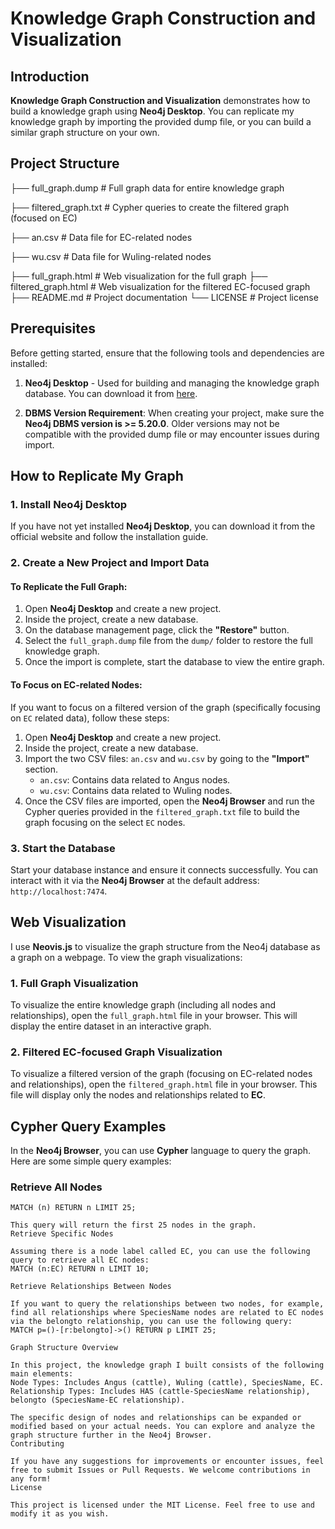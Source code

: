 # Knowledge Graph Construction and Visualization

## Introduction
**Knowledge Graph Construction and Visualization** demonstrates how to build a knowledge graph using **Neo4j Desktop**. You can replicate my knowledge graph by importing the provided dump file, or you can build a similar graph structure on your own.

## Project Structure

├── full_graph.dump      # Full graph data for entire knowledge graph

├── filtered_graph.txt   # Cypher queries to create the filtered graph (focused on EC)

├── an.csv               # Data file for EC-related nodes

├── wu.csv               # Data file for Wuling-related nodes

├── full_graph.html      # Web visualization for the full graph
├── filtered_graph.html  # Web visualization for the filtered EC-focused graph
├── README.md            # Project documentation
└── LICENSE              # Project license

## Prerequisites
Before getting started, ensure that the following tools and dependencies are installed:

1. **Neo4j Desktop** - Used for building and managing the knowledge graph database. You can download it from [here](https://neo4j.com/download/).

2. **DBMS Version Requirement**: When creating your project, make sure the **Neo4j DBMS version is >= 5.20.0**. Older versions may not be compatible with the provided dump file or may encounter issues during import.

## How to Replicate My Graph

### 1. Install Neo4j Desktop
If you have not yet installed **Neo4j Desktop**, you can download it from the official website and follow the installation guide.

### 2. Create a New Project and Import Data

#### To Replicate the Full Graph:
1. Open **Neo4j Desktop** and create a new project.
2. Inside the project, create a new database.
3. On the database management page, click the **"Restore"** button.
4. Select the `full_graph.dump` file from the `dump/` folder to restore the full knowledge graph.
5. Once the import is complete, start the database to view the entire graph.

#### To Focus on EC-related Nodes:
If you want to focus on a filtered version of the graph (specifically focusing on `EC` related data), follow these steps:
1. Open **Neo4j Desktop** and create a new project.
2. Inside the project, create a new database.
3. Import the two CSV files: `an.csv` and `wu.csv` by going to the **"Import"** section.
   - `an.csv`: Contains data related to Angus nodes.
   - `wu.csv`: Contains data related to Wuling nodes.
4. Once the CSV files are imported, open the **Neo4j Browser** and run the Cypher queries provided in the `filtered_graph.txt` file to build the graph focusing on the select `EC` nodes.

### 3. Start the Database
Start your database instance and ensure it connects successfully. You can interact with it via the **Neo4j Browser** at the default address: `http://localhost:7474`.

## Web Visualization

I use **Neovis.js** to visualize the graph structure from the Neo4j database as a graph on a webpage. To view the graph visualizations:

### 1. Full Graph Visualization
To visualize the entire knowledge graph (including all nodes and relationships), open the `full_graph.html` file in your browser. This will display the entire dataset in an interactive graph.

### 2. Filtered EC-focused Graph Visualization
To visualize a filtered version of the graph (focusing on EC-related nodes and relationships), open the `filtered_graph.html` file in your browser. This file will display only the nodes and relationships related to **EC**.

## Cypher Query Examples
In the **Neo4j Browser**, you can use **Cypher** language to query the graph. Here are some simple query examples:

### Retrieve All Nodes
```cypher
MATCH (n) RETURN n LIMIT 25;

This query will return the first 25 nodes in the graph.
Retrieve Specific Nodes

Assuming there is a node label called EC, you can use the following query to retrieve all EC nodes:
MATCH (n:EC) RETURN n LIMIT 10;

Retrieve Relationships Between Nodes

If you want to query the relationships between two nodes, for example, find all relationships where SpeciesName nodes are related to EC nodes via the belongto relationship, you can use the following query:
MATCH p=()-[r:belongto]->() RETURN p LIMIT 25;

Graph Structure Overview

In this project, the knowledge graph I built consists of the following main elements:
Node Types: Includes Angus (cattle), Wuling (cattle), SpeciesName, EC.
Relationship Types: Includes HAS (cattle-SpeciesName relationship), belongto (SpeciesName-EC relationship).

The specific design of nodes and relationships can be expanded or modified based on your actual needs. You can explore and analyze the graph structure further in the Neo4j Browser.
Contributing

If you have any suggestions for improvements or encounter issues, feel free to submit Issues or Pull Requests. We welcome contributions in any form!
License

This project is licensed under the MIT License. Feel free to use and modify it as you wish.

